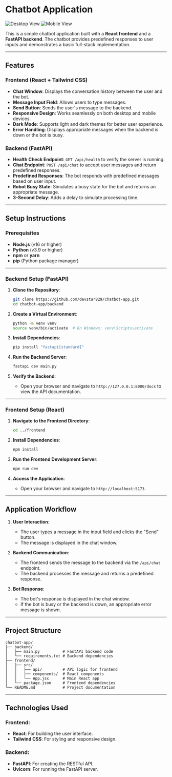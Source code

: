 # Chatbot Application

![Desktop View](./Desktop.png)
![Mobile View](./Mobile.png)

This is a simple chatbot application built with a **React frontend** and a **FastAPI backend**. The chatbot provides predefined responses to user inputs and demonstrates a basic full-stack implementation.

---

## Features

### Frontend (React + Tailwind CSS)
- **Chat Window**: Displays the conversation history between the user and the bot.
- **Message Input Field**: Allows users to type messages.
- **Send Button**: Sends the user's message to the backend.
- **Responsive Design**: Works seamlessly on both desktop and mobile devices.
- **Dark Mode**: Supports light and dark themes for better user experience.
- **Error Handling**: Displays appropriate messages when the backend is down or the bot is busy.

### Backend (FastAPI)
- **Health Check Endpoint**: `GET /api/health` to verify the server is running.
- **Chat Endpoint**: `POST /api/chat` to accept user messages and return predefined responses.
- **Predefined Responses**: The bot responds with predefined messages based on user input.
- **Robot Busy State**: Simulates a busy state for the bot and returns an appropriate message.
- **3-Second Delay**: Adds a delay to simulate processing time.

---

## Setup Instructions

### Prerequisites
- **Node.js** (v16 or higher)
- **Python** (v3.9 or higher)
- **npm** or **yarn**
- **pip** (Python package manager)

---

### Backend Setup (FastAPI)

1. **Clone the Repository**:
   ```bash
   git clone https://github.com/devstar829/chatbot-app.git
   cd chatbot-app/backend
   ```

2. **Create a Virtual Environment**:
   ```bash
   python -m venv venv
   source venv/bin/activate  # On Windows: venv\Scripts\activate
   ```

3. **Install Dependencies**:
   ```bash
   pip install "fastapi[standard]"
   ```

4. **Run the Backend Server**:
   ```bash
   fastapi dev main.py
   ```

5. **Verify the Backend**:
   - Open your browser and navigate to `http://127.0.0.1:8000/docs` to view the API documentation.

---

### Frontend Setup (React)

1. **Navigate to the Frontend Directory**:
   ```bash
   cd ../frontend
   ```

2. **Install Dependencies**:
   ```bash
   npm install
   ```

3. **Run the Frontend Development Server**:
   ```bash
   npm run dev
   ```

4. **Access the Application**:
   - Open your browser and navigate to `http://localhost:5173`.

---

## Application Workflow

1. **User Interaction**:
   - The user types a message in the input field and clicks the "Send" button.
   - The message is displayed in the chat window.

2. **Backend Communication**:
   - The frontend sends the message to the backend via the `/api/chat` endpoint.
   - The backend processes the message and returns a predefined response.

3. **Bot Response**:
   - The bot's response is displayed in the chat window.
   - If the bot is busy or the backend is down, an appropriate error message is shown.


---

## Project Structure

```
chatbot-app/
├── backend/
│   ├── main.py          # FastAPI backend code
│   └── requirements.txt # Backend dependencies
├── frontend/
│   ├── src/
│   │   ├── api/         # API logic for frontend
│   │   ├── components/  # React components
│   │   └── App.jsx      # Main React app
│   └── package.json     # Frontend dependencies
└── README.md            # Project documentation
```

---

## Technologies Used

### Frontend:
- **React**: For building the user interface.
- **Tailwind CSS**: For styling and responsive design.

### Backend:
- **FastAPI**: For creating the RESTful API.
- **Uvicorn**: For running the FastAPI server.

